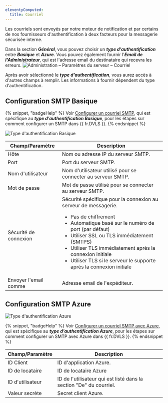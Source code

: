 ```yaml
---
eleventyComputed:
  title: Courriel
---
```

Les courriels sont envoyés par notre moteur de notification et par certains de nos fournisseurs d'authentification à deux facteurs pour la messagerie sécurisée interne.

Dans la section ***Général***, vous pouvez choisir un ***type d'authentification*** entre ***Basique*** et ***Azure***. Vous pouvez également fournir l'***Email de l'Administrateur***, qui est l'adresse email du destinataire qui recevra les erreurs.
![Administration – Paramètres du serveur – Courriel](https://cdnweb.devolutions.net/docs/docs_en_server_ServerOp8169.png)

Après avoir sélectionné le ***type d'authentification***, vous aurez accès à d'autres champs à remplir. Les informations à fournir dépendent du type d'authentification.

## Configuration SMTP Basique
{% snippet, "badgeHelp" %}
Voir [Configurer un courriel SMTP](/server/kb/how-to-articles/configure-smtp-server/configure-smtp-email), qui est spécifique au ***type d'authentification Basique***, pour les étapes sur comment configurer un SMTP dans {{ fr.DVLS }}.
{% endsnippet %}

![Type d'authentification Basique](https://cdnweb.devolutions.net/docs/docs_en_server_ServerOp2059.png)

| Champ/Paramètre       | Description                                                                 |
|-----------------------|-----------------------------------------------------------------------------|
| Hôte                  | Nom ou adresse IP du serveur SMTP.                                          |
| Port                  | Port du serveur SMTP.                                                       |
| Nom d'utilisateur     | Nom d'utilisateur utilisé pour se connecter au serveur SMTP.                |
| Mot de passe          | Mot de passe utilisé pour se connecter au serveur SMTP.                     |
| Sécurité de connexion | Sécurité spécifique pour la connexion au serveur de messagerie.<ul><li>Pas de chiffrement</li><li>Automatique basé sur le numéro de port (par défaut)</li><li>Utiliser SSL ou TLS immédiatement (SMTPS)</li><li>Utiliser TLS immédiatement après la connexion initiale</li><li>Utiliser TLS si le serveur le supporte après la connexion initiale</li></ul> |
| Envoyer l'email comme | Adresse email de l'expéditeur.                                              |


## Configuration SMTP Azure
![Type d'authentification Azure](https://cdnweb.devolutions.net/docs/docs_en_server_ServerOp2060.png)

{% snippet, "badgeHelp" %}
Voir [Configurer un courriel SMTP avec Azure](/server/kb/how-to-articles/configure-smtp-server/configure-smtp-email-azure), qui est spécifique au ***type d'authentification Azure***, pour les étapes sur comment configurer un SMTP avec Azure dans {{ fr.DVLS }}.
{% endsnippet %}

| Champ/Paramètre | Description                                                       |
|-----------------|-------------------------------------------------------------------|
| ID Client       | ID d'application Azure.                                           |
| ID de locataire | ID de locataire Azure                                             |
| ID d'utilisateur | ID de l'utilisateur qui est listé dans la section "De" du courriel. |
| Valeur secrète  | Secret client Azure.                                              |
